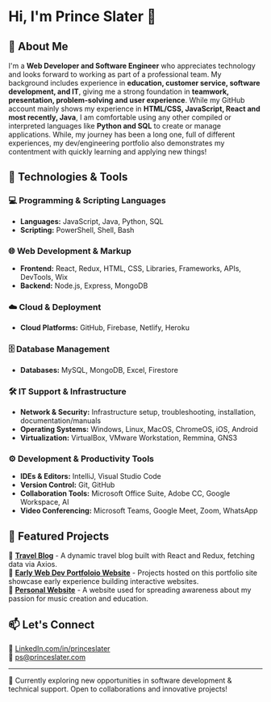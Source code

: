 # Hi, I'm Prince Slater 👋  

## 🚀 About Me  
I'm a **Web Developer and Software Engineer** who appreciates technology and looks forward to working as part of a professional team. My background includes experience in **education, customer service, software development, and IT**, giving me a strong foundation in **teamwork, presentation, problem-solving and user experience**. While my GitHub account mainly shows my experience in **HTML/CSS, JavaScript, React and most recently, Java**, I am comfortable using any other compiled or interpreted languages like **Python and SQL** to create or manage applications. While, my journey has been a long one, full of different experiences, my dev/engineering portfolio also demonstrates my contentment with quickly learning and applying new things!


## 🔧 Technologies & Tools  

### 💻 Programming & Scripting Languages  
- **Languages:** JavaScript, Java, Python, SQL  
- **Scripting:** PowerShell, Shell, Bash  

### 🌐 Web Development & Markup  
- **Frontend:** React, Redux, HTML, CSS, Libraries, Frameworks, APIs, DevTools, Wix  
- **Backend:** Node.js, Express, MongoDB  

### ☁️ Cloud & Deployment  
- **Cloud Platforms:** GitHub, Firebase, Netlify, Heroku  

### 🗄️ Database Management  
- **Databases:** MySQL, MongoDB, Excel, Firestore  

### 🛠 IT Support & Infrastructure  
- **Network & Security:** Infrastructure setup, troubleshooting, installation, documentation/manuals  
- **Operating Systems:** Windows, Linux, MacOS, ChromeOS, iOS, Android  
- **Virtualization:** VirtualBox, VMware Workstation, Remmina, GNS3  

### ⚙️ Development & Productivity Tools  
- **IDEs & Editors:** IntelliJ, Visual Studio Code  
- **Version Control:** Git, GitHub  
- **Collaboration Tools:** Microsoft Office Suite, Adobe CC, Google Workspace, AI  
- **Video Conferencing:** Microsoft Teams, Google Meet, Zoom, WhatsApp  
 


## 📌 Featured Projects  
🔹 **[Travel Blog](https://github.com/everythinginmoderation2/travelblog)** - A dynamic travel blog built with React and Redux, fetching data via Axios.  
🔹 **[Early Web Dev Portfoloio Website](https://intro-to-ps.netlify.app/)** - Projects hosted on this portfolio site showcase early experience building interactive websites.  
🔹 **[Personal Website](https://github.com/everythinginmoderation2/prince-slater-client)** - A website used for spreading awareness about my passion for music creation and education.



## 📫 Let's Connect  
🔗 [LinkedIn.com/in/princeslater](https://www.linkedin.com/in/princeslater/)  
📧 ps@princeslater.com  

---

🌱 Currently exploring new opportunities in software development & technical support. Open to collaborations and innovative projects!
